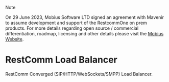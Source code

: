 > [!NOTE]  
> On 29 June 2023, Mobius Software LTD signed an agreement with Mavenir to assume development and support of the RestcommOne on prem products.  For more details regarding open source / commercial differentiation, roadmap, licensing and other details please visit the [Mobius Website](https://www.mobius-software.com/telestaxannouncement).

RestComm Load Balancer
================

RestComm Converged (SIP/HTTP/WebSockets/SMPP) Load Balancer.
